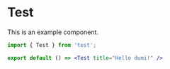 # Test

This is an example component.

```jsx | pure
import { Test } from 'test';

export default () => <Test title="Hello dumi!" />
```
